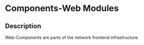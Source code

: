 # Components-Web Modules

## Description

Web-Components are parts of the network frontend infrastructure.
